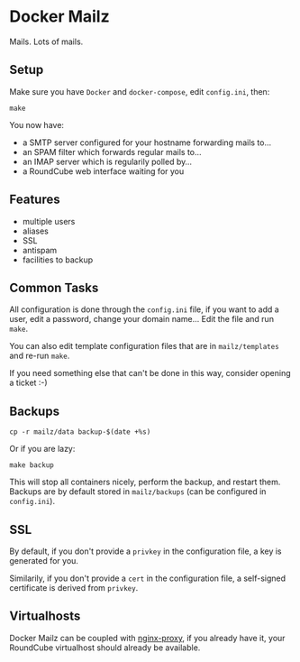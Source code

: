 # Docker Mailz

Mails. Lots of mails.

## Setup

Make sure you have `Docker` and `docker-compose`, edit `config.ini`,
then:

    make

You now have:

- a SMTP server configured for your hostname forwarding mails to…
- an SPAM filter which forwards regular mails to…
- an IMAP server which is regularily polled by…
- a RoundCube web interface waiting for you

## Features

- multiple users
- aliases
- SSL
- antispam
- facilities to backup

## Common Tasks

All configuration is done through the `config.ini` file, if you want
to add a user, edit a password, change your domain name… Edit the file
and run `make`.

You can also edit template configuration files that are in
`mailz/templates` and re-run `make`.

If you need something else that can't be done in this way, consider
opening a ticket :-)

## Backups

    cp -r mailz/data backup-$(date +%s)

Or if you are lazy:

    make backup

This will stop all containers nicely, perform the backup, and restart
them. Backups are by default stored in `mailz/backups` (can be
configured in `config.ini`).

## SSL

By default, if you don't provide a `privkey` in the configuration
file, a key is generated for you.

Similarily, if you don't provide a `cert` in the configuration file,
a self-signed certificate is derived from `privkey`.

## Virtualhosts

Docker Mailz can be coupled with
[nginx-proxy](https://github.com/jwilder/nginx-proxy), if you already
have it, your RoundCube virtualhost should already be available.